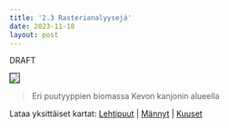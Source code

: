 ```yaml
---
title: '2.3 Rasterianalyysejä'
date: 2023-11-18
layout: post
---
```


DRAFT

<!--excerpt_end-->

<img src="{{ site.base_url }}{% link /assets/imgs/GIS2/wk3/bm.gif %}" border="1">

> Eri puutyyppien biomassa Kevon kanjonin alueella

Lataa yksittäiset kartat: <a href="{{ site.base_url }}{% link /assets/imgs/GIS2/wk3/bm_lp.png %}" download>Lehtipuut</a> | <a href="{{ site.base_url }}{% link /assets/imgs/GIS2/wk3/bm_ma.png %}" download>Männyt</a> | <a href="{{ site.base_url }}{% link /assets/imgs/GIS2/wk3/bm_ku.png %}" download>Kuuset</a>
